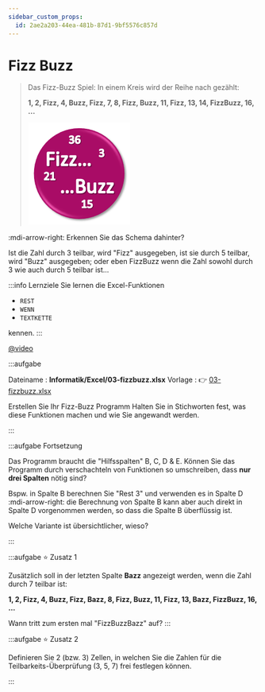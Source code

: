 ```yaml
---
sidebar_custom_props:
  id: 2ae2a203-44ea-481b-87d1-9bf5576c857d
---
```

# Fizz Buzz

> Das Fizz-Buzz Spiel: In einem Kreis wird der Reihe nach gezählt:
>
> **1, 2, __Fizz__, 4, __Buzz__, __Fizz__, 7, 8, __Fizz__, __Buzz__, 11, __Fizz__, 13, 14, __FizzBuzz__, 16, ...**
> 
> ![](images/fizz-buzz.png)

:mdi-arrow-right: Erkennen Sie das Schema dahinter?

<Solution webKey="b65ca220-bd14-4c60-a20f-c61ae9a7b42f" show>

Ist die Zahl durch $3$ teilbar, wird "Fizz" ausgegeben, ist sie durch $5$ teilbar, wird "Buzz" ausgegeben; oder eben FizzBuzz wenn die Zahl sowohl durch $3$ wie auch durch $5$ teilbar ist...
</Solution>
<br />

:::info Lernziele
Sie lernen die Excel-Funktionen
- `REST`
- `WENN`
- `TEXTKETTE`

kennen.
:::

[@video](images/03-fizzbuzz.mp4)

:::aufgabe

Dateiname
: __Informatik/Excel/03-fizzbuzz.xlsx__ 
Vorlage
: 👉 [03-fizzbuzz.xlsx](assets/03-fizzbuzz.xlsx)

<Answer type="state" webKey="2ebb004d-fc00-4e7c-bdd4-7849da01c496" />

Erstellen Sie Ihr Fizz-Buzz Programm
Halten Sie in Stichworten fest, was diese Funktionen machen und wie Sie angewandt werden.

<Answer type="text" webKey="6e7e98f1-24c0-4e0b-8869-7b5ed61490c7" />
:::

:::aufgabe Fortsetzung
<Answer type="state" webKey="a1464d03-afca-4c32-82d6-d1c3071b3840" />

Das Programm braucht die "Hilfsspalten" B, C, D & E. Können Sie das Programm durch verschachteln von Funktionen so umschreiben, dass **nur drei Spalten** nötig sind?

Bspw. in Spalte B berechnen Sie "Rest 3" und verwenden es in Spalte D :mdi-arrow-right: die Berechnung von Spalte B kann aber auch direkt in Spalte D vorgenommen werden, so dass die Spalte B überflüssig ist.

Welche Variante ist übersichtlicher, wieso?

<Answer type="text" webKey="74e5c8a6-734d-4f98-b651-e02c11de9165" />
:::

:::aufgabe ⭐ Zusatz 1
<Answer type="state" webKey="b689ed32-642f-4af6-a6e6-d3c1f6730a68" />

Zusätzlich soll in der letzten Spalte __Bazz__ angezeigt werden, wenn die Zahl durch $7$ teilbar ist:

**1, 2, __Fizz__, 4, __Buzz__, __Fizz__, __Bazz__, 8, __Fizz__, __Buzz__, 11, __Fizz__, 13, __Bazz__, __FizzBuzz__, 16, ...**


Wann tritt zum ersten mal "FizzBuzzBazz" auf?
<Answer type="string" webKey="8f99ae83-6541-4fb0-8544-7ddc45ac8a75" solution="105"/>
:::

:::aufgabe ⭐ Zusatz 2
<Answer type="state" webKey="b7197f58-35aa-4435-b326-374fae3eb6fa"  />

Definieren Sie 2 (bzw. 3) Zellen, in welchen Sie die Zahlen für die Teilbarkeits-Überprüfung (3, 5, 7) frei festlegen können.

:::